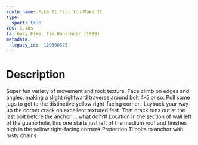 ```yaml
---
route_name: Fike It Till You Make It
type:
  sport: true
YDS: 5.10a
fa: Gary Fike, Tim Hunsinger (1998)
metadata:
  legacy_id: '120300575'
---
```

# Description
Super fun variety of movement and rock texture. Face climb on edges and angles, making a slight rightward traverse around bolt 4-5 or so. Pull some jugs to get to the distinctive yellow right-facing corner.  Layback your way up the corner crack on excellent textured feet. That crack runs out at the last bolt before the anchor ... what do??# Location
In the section of wall left of the guano hole, this one starts just left of the medium roof and finishes high in the yellow right-facing corner# Protection
11 bolts to anchor with rusty chains